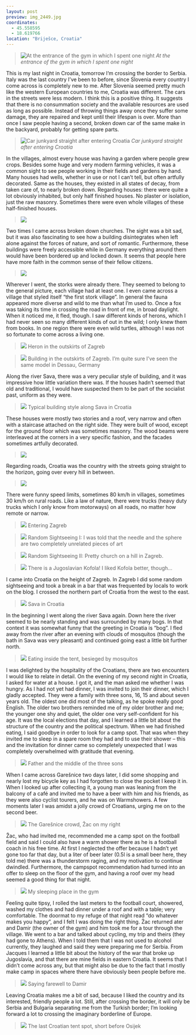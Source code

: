 ```yaml
---
layout: post
preview: img_2449.jpg
coordinates:
  - 45.558595
  - 18.619766
location: "Briješce, Croatia"
---
```


> ![At the entrance of the gym in which I spent one night](/images/img_2449.jpg)
> *At the entrance of the gym in which I spent one night*

This is my last night in Croatia, tomorrow I‘m crossing the border to Serbia. Italy was the last country I’ve been to before, since Slovenia every country I come across is completely new to me. After Slovenia seemed pretty much like the western European countries to me, Croatia was different. The cars in the streets were less modern. I think this is a positive thing. It suggests that there is no consummation society and the available resources are used as long as possible. Instead of throwing things away once they suffer some damage, they are repaired and kept until their lifespan is over. More than once I saw people having a second, broken down car of the same make in the backyard, probably for getting spare parts.

> ![Car junkyard straight after entering Croatia](/images/img_2383.jpg)
*Car junkyard straight after entering Croatia*

In the villages, almost every house was having a garden where people grew crops. Besides some huge and very modern farming vehicles, it was a common sight to see people working in their fields and gardens by hand. Many houses had wells, whether in use or not I can’t tell, but often artfully decorated. Same as the houses, they existed in all states of decay, from taken care of, to nearly broken down. Regarding houses: there were quite a lot obviously inhabited, but only half finished houses. No plaster or isolation, just the raw masonry. Sometimes there were even whole villages of these half-finished houses.

> ![](/images/img_2478.jpg)

Two times I came across broken down churches. The sight was a bit sad, but it was also fascinating to see how a building disintegrates when left alone against the forces of nature, and sort of romantic. Furthermore, these buildings were freely accessible while in Germany everything around them would have been bordered up and locked down. It seems that people here have more faith in the common sense of their fellow citizens.

> ![](/images/img_2487.jpg)

Wherever I went, the storks were already there. They seemed to belong to the general picture, each village had at least one. I even came across a village that styled itself “the first stork village”. In general the fauna appeared more diverse and wild to me than what I’m used to. Once a fox was taking its time in crossing the road in front of me, in broad daylight. When it noticed me, it fled, though. I saw different kinds of herons, which I had never seen so many different kinds of out in the wild; I only knew them from books. In one region there were even wild turtles, although I was not so fortunate to come across a living one.

> ![](/images/img_2387.jpg)
Heron in the outskirts of Zagreb

> ![](/images/img_2388.jpg)
Building in the outskirts of Zagreb. I’m quite sure I’ve seen the same model in Dessau, Germany

Along the river Sava, there was a very peculiar style of building, and it was impressive how little variation there was. If the houses hadn’t seemed that old and traditional, I would have suspected them to be part of the socialist past, uniform as they were.

> ![](/images/img_2440.jpg)
Typical building style along Sava in Croatia

These houses were mostly two stories and a roof, very narrow and often with a staircase attached on the right side. They were built of wood, except for the ground floor which was sometimes masonry. The wood beams were interleaved at the corners in a very specific fashion, and the facades sometimes artfully decorated.

> ![](/images/img_2462.jpg)

Regarding roads, Croatia was the country with the streets going straight to the horizon, going over every hill in between.

> ![](/images/img_2457.jpg)

There were funny speed limits, sometimes 80 km/h in villages, sometimes 30 km/h on rural roads. Like a law of nature, there were trucks (heavy duty trucks which I only know from motorways) on all roads, no matter how remote or narrow.

> ![](/images/img_2386.jpg)
Entering Zagreb

> ![](/images/img_2391.jpg)
Random Sightseeing I: I was told that the needle and the sphere are two completely unrelated pieces of art

> ![](/images/img_2396.jpg)
Random Sightseeing II: Pretty church on a hill in Zagreb.

> ![](/images/img_2466.jpg)
There is a Jugoslavian Kofola! I liked Kofola better, though...

I came into Croatia on the height of Zagreb. In Zagreb I did some random sightseeing and took a break in a bar that was frequented by locals to work on the blog. I crossed the northern part of Croatia from the west to the east.

> ![](/images/img_2417.jpg)
Sava in Croatia

In the beginning I went along the river Sava again. Down here the river seemed to be nearly standing and was surrounded by many bogs. In that context it was somewhat funny that the greeting in Croatia is “bog”. I fled away from the river after an evening with clouds of mosquitos (though the bath in Sava was very pleasant) and continued going east a little bit further north.

> ![](/images/img_2436.jpg)
Eating inside the tent, besieged by mosquitos

I was delighted by the hospitality of the Croatians, there are two encounters I would like to relate in detail.
On the evening of my second night in Croatia, I asked for water at a house. I got it, and the man asked me whether I was hungry. As I had not yet had dinner, I was invited to join their dinner, which I gladly accepted. They were a family with three sons, 16, 15 and about seven years old. The oldest one did most of the talking, as he spoke really good English. The older two brothers reminded me of my older brother and me; the younger one shy and quiet, the older one very self-confident for his age. It was the local elections that day, and I learned a little bit about the structure of the country and the political spectrum. When we had finished eating, I said goodbye in order to look for a camp spot. That was when they invited me to sleep in a spare room they had and to use their shower – this and the invitation for dinner came so completely unexpected that I was completely overwhelmed with gratitude that evening.

> ![](/images/img_2410.jpg)
Father and the middle of the three sons

When I came across Garešnice two days later, I did some shopping and nearly lost my bicycle key as I had forgotten to close the pocket I keep it in. When I looked up after collecting it, a young man was leaning from the balcony of a café and invited me to have a beer with him and his friends, as they were also cyclist tourers, and he was on Warmshowers. A few moments later I was amidst a jolly crowd of Croatians, urging me on to the second beer.

> ![](/images/img_2447.jpg)
The Garešnice crowd, Žac on my right

Žac, who had invited me, recommended me a camp spot on the football field and said I could also have a warm shower there as he is a football coach in his free time. At first I neglected the offer because I hadn’t yet gone too far that day, but a liter of beer later (0.5l is a small beer here, they told me) there was a thunderstorm raging, and my motivation to continue dwindled. Furthermore, the campspot recommendation had turned into an offer to sleep on the floor of the gym, and having a roof over my head seemed a good thing for that night.

> ![](/images/img_2448.jpg)
My sleeping place in the gym

Feeling quite tipsy, I rolled the last meters to the football court, showered, washed my clothes and had dinner under a roof and with a table; very comfortable. The doormat to my refuge of that night read “do whatever makes you happy”, and I felt I was doing the right thing. Žac returned ater and Damir (the owner of the gym) and him took me for a tour through the village. We went to a bar and talked about cycling, my trip and theirs (they had gone to Athens). When I told them that I was not used to alcohol currently, they laughed and said they were preparing me for Serbia. From Jacques I learned a little bit about the history of the war that broke up Jugoslavia, and that there are mine fields in eastern Croatia. It seems that I didn’t come across any, but that might also be due to the fact that I mostly make camp in spaces where there have obviously been people before me.

> ![](/images/img_2450.jpg)
Saying farewell to Damir

Leaving Croatia makes me a bit of sad, because I liked the country and its interested, friendly people a lot. Still, after crossing the border, it will only be Serbia and Bulgaria separating me from the Turkish border; I’m looking forward a lot to crossing the imaginary borderline of Europe.

> ![](/images/img_2489.jpg)
The last Croatian tent spot, short before Osijek
